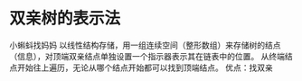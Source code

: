 


# 双亲树的表示法

小蝌蚪找妈妈
以线性结构存储，用一组连续空间（整形数组）来存储树的结点（信息），对顶端双亲结点单独设置一个指示器表示其在链表中的位置。
从终端结点开始往上遍历，无论从哪个结点开始都可以找到顶端结点。
优点：找双亲
<!--stackedit_data:
eyJoaXN0b3J5IjpbLTE5NzQzMzI2MCw1NjM5NDc5MjBdfQ==
-->